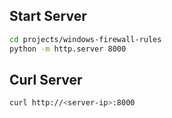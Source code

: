 ## Start Server

```sh
cd projects/windows-firewall-rules
python -m http.server 8000
```

## Curl Server

```sh
curl http://<server-ip>:8000
```